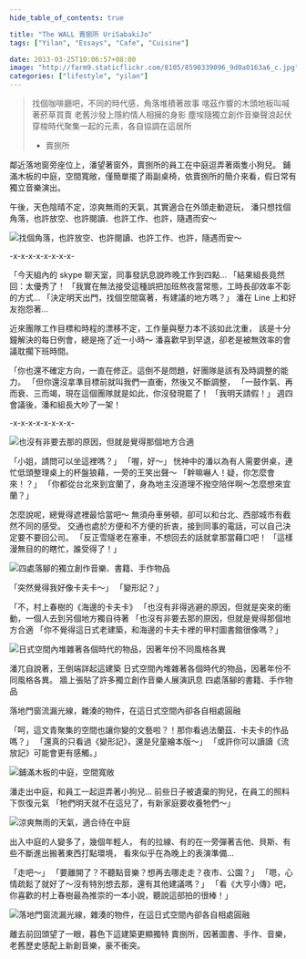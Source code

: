 ```yaml
---
hide_table_of_contents: true

title: "The WALL 賣捌所 UriSabakiJo"
tags: ["Yilan", "Essays", "Cafe", "Cuisine"]

date: 2013-03-25T10:06:57+08:00
image: "http://farm9.staticflickr.com/8105/8590339096_9d0a0163a6_c.jpg"
categories: ["lifestyle", "yilan"]
---
```


> 找個咖啡廳吧，不同的時代感，角落堆積著故事
> 喀茲作響的木頭地板叫喊著菸草買賣
> 老舊沙發上隱約情人相擁的身影
> 塵埃隨獨立創作音樂聲浪起伏
> 穿梭時代聚集一起的元素，各自協調在這居所
> - 賣捌所

鄰近落地窗旁座位上，潘望著窗外，賣捌所的員工在中庭逗弄著兩隻小狗兒。
鋪滿木板的中庭，空間寬敞，僅簡單擺了兩副桌椅，依賣捌所的簡介來看，假日常有獨立音樂演出。

午後，天色陰晴不定，涼爽無雨的天氣，其實適合在外頭走動遊玩，
潘只想找個角落，也許放空、也許閱讀、也許工作、也許，隨遇而安～

![找個角落，也許放空、也許閱讀、也許工作、也許，隨遇而安～](http://farm9.staticflickr.com/8385/8589246559_22ec3353fd_c.jpg)

-x-x-x-x-x-x-x-x-

「今天組內的 skype 聊天室，同事發訊息說昨晚工作到四點…
「結果組長竟然回：太優秀了！
「我實在無法接受這種誤把加班熬夜當常態，工時長卻效率不彰的方式…
「決定明天出門，找個空間窩著，有建議的地方嗎？」
潘在 Line 上和好友抱怨著…

近來團隊工作目標和時程的漂移不定，工作量與壓力本不該如此沈重，
該是十分鐘解決的每日例會，總是拖了近一小時～
潘喜歡早到早退，卻老是被無效率的會議耽擱下班時間。

「你也還不確定方向，一直在修正。這倒不是問題，好團隊是該有及時調整的能力。
「但你還沒拿準目標前就叫我們一直衝，然後又不斷調整，
「一鼓作氣、再而衰、三而竭，現在這個團隊就是如此，你沒發現罷了！
「我明天請假！」
週四會議後，潘和組長大吵了一架！

-x-x-x-x-x-x-x-x-

![也沒有非要去那的原因，但就是覺得那個地方合適](http://farm9.staticflickr.com/8391/8589247335_23fb5a3dc5_c.jpg)

「小姐，請問可以坐這裡嗎？」
「喔，好～」
恍神中的潘以為有人需要併桌，連忙低頭整理桌上的杯盤狼藉，一旁的王笑出聲～
「幹嘛嚇人！疑，你怎麼會來！？」
「你都從台北來到宜蘭了，身為地主沒道理不撥空陪伴啊～怎麼想來宜蘭？」

怎麼說呢，總覺得遮裡最恰當吧～
無須舟車勞頓，卻可以和台北、西部城市有截然不同的感受。
交通也處於方便和不方便的折衷，接到同事的電話，可以自己決定要不要回公司。
「反正雪隧老在塞車，不想回去的話就拿那當藉口吧！
「這樣漫無目的的瞎忙，誰受得了！」


![四處落腳的獨立創作音樂、書籍、手作物品](http://farm9.staticflickr.com/8111/8589223617_1ed6d4d2b2_c.jpg)

「突然覺得我好像卡夫卡～」
「變形記？」

「不，村上春樹的《海邊的卡夫卡》
「也沒有非得逃避的原因，但就是突來的衝動，一個人去到另個地方獨自待著
「也沒有非要去那的原因，但就是覺得那個地方合適
「你不覺得這日式老建築，和海邊的卡夫卡裡的甲村圖書館很像嗎？」

![日式空間內堆雜著各個時代的物品，因著年份不同風格各異](http://farm9.staticflickr.com/8090/8589239145_96e5e63735_c.jpg)

潘兀自說著，王倒端詳起這建築
日式空間內堆雜著各個時代的物品，因著年份不同風格各異。
牆上張貼了許多獨立創作音樂人展演訊息
四處落腳的書籍、手作物品

落地門窗流漏光線，雜湊的物件，在這日式空間內卻各自相處圓融

「呵，這文青聚集的空間也讓你變的文藝啦？！那你看過法蘭茲．卡夫卡的作品嗎？」
「還真的只看過《變形記》，還是兒童繪本版～」
「或許你可以讀讀《流放記》可能會更有感觸。」

![鋪滿木板的中庭，空間寬敞](http://farm9.staticflickr.com/8508/8590335650_467f5c1fb6_c.jpg)

潘走出中庭，和員工一起逗弄著小狗兒…
前些日子被遺棄的狗兒，在員工的照料下恢復元氣
「牠們明天就不在這兒了，有新家庭要收養牠們～」

![涼爽無雨的天氣，適合待在中庭](http://farm9.staticflickr.com/8109/8590329578_d6105caf4b_c.jpg)

出入中庭的人變多了，幾個年輕人，
有的拉線、有的在一旁彈著吉他、貝斯、有些不斷進出搬著東西打點環境，
看來似乎在為晚上的表演準備…

「走吧～」
「要離開了？不聽點音樂？想再去哪走走？夜市、公園？」
「嗯，心情疏鬆了就好了～沒有特別想去那，還有其他建議嗎？」
「看《大亨小傳》吧，你喜歡的村上春樹最為推崇的一本小說，聽說這部拍的很棒！」

![落地門窗流漏光線，雜湊的物件，在這日式空間內卻各自相處圓融](http://farm9.staticflickr.com/8093/8589222397_7f98418672_c.jpg)

離去前回頭望了一眼，暮色下這建築更顯獨特
賣捌所，因著圖書、手作、音樂，老舊歷史感配上新創音樂，豪不衝突。
